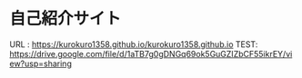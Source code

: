 # 自己紹介サイト
URL : https://kurokuro1358.github.io/kurokuro1358.github.io
TEST: https://drive.google.com/file/d/1aTB7g0gDNGq69ok5GuGZIZbCF55ikrEY/view?usp=sharing
